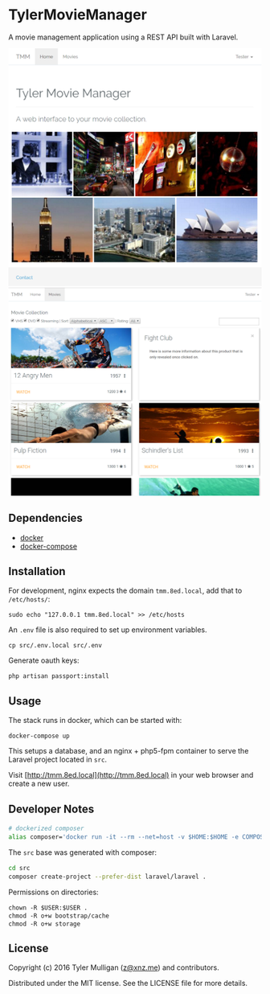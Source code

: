 # TylerMovieManager

A movie management application using a REST API built with Laravel.

![Screenshot TMM](./extra/tmm.png)
![Screenshot TMM](./extra/tmm-browse.png)

## Dependencies

* [docker](https://docs.docker.com/engine/installation/)
* [docker-compose](https://docs.docker.com/compose/install/)

## Installation

For development, nginx expects the domain `tmm.8ed.local`, add that to `/etc/hosts/`:

```
sudo echo "127.0.0.1 tmm.8ed.local" >> /etc/hosts
```

An `.env` file is also required to set up environment variables.
 
```
cp src/.env.local src/.env
```

Generate oauth keys:

```
php artisan passport:install
```

## Usage

The stack runs in docker, which can be started with:

```
docker-compose up
```

This setups a database, and an nginx + php5-fpm container to serve the Laravel project located in `src`. 

Visit [http://tmm.8ed.local](http://tmm.8ed.local) in your web browser and create a new user.

## Developer Notes

```bash
# dockerized composer
alias composer='docker run -it --rm --net=host -v $HOME:$HOME -e COMPOSER_HOME="$HOME/.composer" -u $UID -w `pwd` composer/composer:master-php5-alpine'
```

The `src` base was generated with composer:

```bash
cd src
composer create-project --prefer-dist laravel/laravel .
```

Permissions on directories:

```
chown -R $USER:$USER .
chmod -R o+w bootstrap/cache
chmod -R o+w storage
```

## License

Copyright (c) 2016 Tyler Mulligan (z@xnz.me) and contributors.

Distributed under the MIT license. See the LICENSE file for more details.
